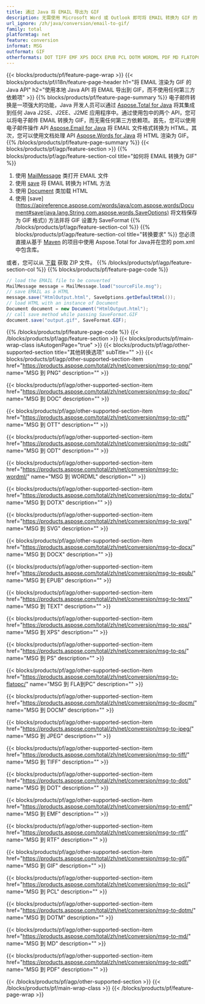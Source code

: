 ```yaml
---
title: 通过 Java 将 EMAIL 导出为 GIF
description: 无需使用 Microsoft Word 或 Outlook 即可将 EMAIL 转换为 GIF 的 Java API
url_ignore: /zh/java/conversion/email-to-gif/
family: total
platformtag: net
feature: conversion
informat: MSG
outformat: GIF
otherformats: DOT TIFF EMF XPS DOCX EPUB PCL DOTM WORDML PDF MD FLATOPC PNG JPEG GIF DOTX SVG DOCM DOC PS ODT RTF TEXT OTT
---
```

{{< blocks/products/pf/feature-page-wrap >}}
{{< blocks/products/pf/i18n/feature-page-header h1="将 EMAIL 渲染为 GIF 的 Java API" h2="使用本地 Java API 将 EMAIL 导出到 GIF，而不使用任何第三方依赖项" >}}
{{% blocks/products/pf/feature-page-summary %}}
电子邮件转换是一项强大的功能，Java 开发人员可以通过 [Aspose.Total for Java](https://products.aspose.com/total/java/) 将其集成到任何 Java J2SE、J2EE、J2ME 应用程序中。通过使用包中的两个 API，您可以将电子邮件 EMAIL 转换为 GIF，而无需任何第三方依赖项。首先，您可以使用电子邮件操作 API [Aspose.Email for Java](https://products.aspose.com/email/java/) 将 EMAIL 文件格式转换为 HTML。其次，您可以使用文档处理 API [Aspose.Words for Java](https://products.aspose.com/words/java/) 将 HTML 渲染为 GIF。
{{% /blocks/products/pf/feature-page-summary  %}}
{{< blocks/products/pf/agp/feature-section >}}
{{% blocks/products/pf/agp/feature-section-col title="如何将 EMAIL 转换为 GIF" %}}
1. 使用 [MailMessage](https://apireference.aspose.com/email/java/com.aspose.email/mailmessage) 类打开 EMAIL 文件
2. 使用 [save](https://apireference.aspose.com/email/java/com.aspose.email/MailMessage#save(java.io.OutputStream,%20com.aspose.email.SaveOptions)) 将 EMAIL 转换为 HTML 方法
3. 使用 [Document](https://apireference.aspose.com/words/java/com.aspose.words/Document) 类加载 HTML
4. 使用 [save](https://apireference.aspose.com/words/java/com.aspose.words/Document#save(java.lang.String,com.aspose.words.SaveOptions) 将文档保存为 GIF 格式)) 方法并将 GIF 设置为 SaveFormat
{{% /blocks/products/pf/agp/feature-section-col %}}
{{% blocks/products/pf/agp/feature-section-col title="转换要求" %}}
您必须直接从基于 [Maven](https://repository.aspose.com/webapp/#/artifacts/browse/tree/General/repo/com/aspose/aspose-total) 的项目中使用 Aspose.Total for Java并在您的 pom.xml 中包含库。

或者，您可以从 [下载](https://downloads.aspose.com/total/java) 获取 ZIP 文件。
{{% /blocks/products/pf/agp/feature-section-col %}}
{{% blocks/products/pf/feature-page-code %}}
```cs
// load the EMAIL file to be converted
MailMessage message = MailMessage.load("sourceFile.msg"); 
// save EMAIL as a HTML 
message.save("HtmlOutput.html", SaveOptions.getDefaultHtml());
// load HTML with an instance of Document
Document document = new Document("HtmlOutput.html");
// call save method while passing SaveFormat.GIF
document.save("output.gif", SaveFormat.GIF);   
```
{{% /blocks/products/pf/feature-page-code %}}
{{< /blocks/products/pf/agp/feature-section >}}
{{< blocks/products/pf/main-wrap-class isAutogenPage="true" >}}
{{< blocks/products/pf/agp/other-supported-section title="其他转换选项" subTitle="" >}}
{{< blocks/products/pf/agp/other-supported-section-item href="https://products.aspose.com/total/zh/net/conversion/msg-to-png/" name="MSG 到 PNG" description="" >}}

{{< blocks/products/pf/agp/other-supported-section-item href="https://products.aspose.com/total/zh/net/conversion/msg-to-doc/" name="MSG 到 DOC" description="" >}}

{{< blocks/products/pf/agp/other-supported-section-item href="https://products.aspose.com/total/zh/net/conversion/msg-to-ott/" name="MSG 到 OTT" description="" >}}

{{< blocks/products/pf/agp/other-supported-section-item href="https://products.aspose.com/total/zh/net/conversion/msg-to-odt/" name="MSG 到 ODT" description="" >}}

{{< blocks/products/pf/agp/other-supported-section-item href="https://products.aspose.com/total/zh/net/conversion/msg-to-wordml/" name="MSG 到 WORDML" description="" >}}

{{< blocks/products/pf/agp/other-supported-section-item href="https://products.aspose.com/total/zh/net/conversion/msg-to-dotx/" name="MSG 到 DOTX" description="" >}}

{{< blocks/products/pf/agp/other-supported-section-item href="https://products.aspose.com/total/zh/net/conversion/msg-to-svg/" name="MSG 到 SVG" description="" >}}

{{< blocks/products/pf/agp/other-supported-section-item href="https://products.aspose.com/total/zh/net/conversion/msg-to-docx/" name="MSG 到 DOCX" description="" >}}

{{< blocks/products/pf/agp/other-supported-section-item href="https://products.aspose.com/total/zh/net/conversion/msg-to-epub/" name="MSG 到 EPUB" description="" >}}

{{< blocks/products/pf/agp/other-supported-section-item href="https://products.aspose.com/total/zh/net/conversion/msg-to-text/" name="MSG 到 TEXT" description="" >}}

{{< blocks/products/pf/agp/other-supported-section-item href="https://products.aspose.com/total/zh/net/conversion/msg-to-xps/" name="MSG 到 XPS" description="" >}}

{{< blocks/products/pf/agp/other-supported-section-item href="https://products.aspose.com/total/zh/net/conversion/msg-to-ps/" name="MSG 到 PS" description="" >}}

{{< blocks/products/pf/agp/other-supported-section-item href="https://products.aspose.com/total/zh/net/conversion/msg-to-flatopc/" name="MSG 到 FLA到PC" description="" >}}

{{< blocks/products/pf/agp/other-supported-section-item href="https://products.aspose.com/total/zh/net/conversion/msg-to-docm/" name="MSG 到 DOCM" description="" >}}

{{< blocks/products/pf/agp/other-supported-section-item href="https://products.aspose.com/total/zh/net/conversion/msg-to-jpeg/" name="MSG 到 JPEG" description="" >}}

{{< blocks/products/pf/agp/other-supported-section-item href="https://products.aspose.com/total/zh/net/conversion/msg-to-tiff/" name="MSG 到 TIFF" description="" >}}

{{< blocks/products/pf/agp/other-supported-section-item href="https://products.aspose.com/total/zh/net/conversion/msg-to-dot/" name="MSG 到 DOT" description="" >}}

{{< blocks/products/pf/agp/other-supported-section-item href="https://products.aspose.com/total/zh/net/conversion/msg-to-emf/" name="MSG 到 EMF" description="" >}}

{{< blocks/products/pf/agp/other-supported-section-item href="https://products.aspose.com/total/zh/net/conversion/msg-to-rtf/" name="MSG 到 RTF" description="" >}}

{{< blocks/products/pf/agp/other-supported-section-item href="https://products.aspose.com/total/zh/net/conversion/msg-to-gif/" name="MSG 到 GIF" description="" >}}

{{< blocks/products/pf/agp/other-supported-section-item href="https://products.aspose.com/total/zh/net/conversion/msg-to-pcl/" name="MSG 到 PCL" description="" >}}

{{< blocks/products/pf/agp/other-supported-section-item href="https://products.aspose.com/total/zh/net/conversion/msg-to-dotm/" name="MSG 到 DOTM" description="" >}}

{{< blocks/products/pf/agp/other-supported-section-item href="https://products.aspose.com/total/zh/net/conversion/msg-to-md/" name="MSG 到 MD" description="" >}}

{{< blocks/products/pf/agp/other-supported-section-item href="https://products.aspose.com/total/zh/net/conversion/msg-to-pdf/" name="MSG 到 PDF" description="" >}}


{{< /blocks/products/pf/agp/other-supported-section >}}
{{< /blocks/products/pf/main-wrap-class >}}
{{< /blocks/products/pf/feature-page-wrap >}}